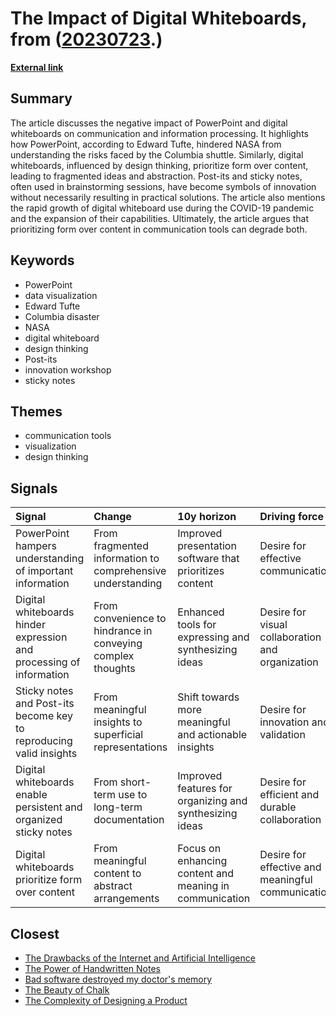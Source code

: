 # __The Impact of Digital Whiteboards__, from ([20230723](https://kghosh.substack.com/p/20230723).)

__[External link](https://www.wired.com/story/beware-the-digital-whiteboard)__



## Summary

The article discusses the negative impact of PowerPoint and digital whiteboards on communication and information processing. It highlights how PowerPoint, according to Edward Tufte, hindered NASA from understanding the risks faced by the Columbia shuttle. Similarly, digital whiteboards, influenced by design thinking, prioritize form over content, leading to fragmented ideas and abstraction. Post-its and sticky notes, often used in brainstorming sessions, have become symbols of innovation without necessarily resulting in practical solutions. The article also mentions the rapid growth of digital whiteboard use during the COVID-19 pandemic and the expansion of their capabilities. Ultimately, the article argues that prioritizing form over content in communication tools can degrade both.

## Keywords

* PowerPoint
* data visualization
* Edward Tufte
* Columbia disaster
* NASA
* digital whiteboard
* design thinking
* Post-its
* innovation workshop
* sticky notes

## Themes

* communication tools
* visualization
* design thinking

## Signals

| Signal                                                              | Change                                                      | 10y horizon                                             | Driving force                                     |
|:--------------------------------------------------------------------|:------------------------------------------------------------|:--------------------------------------------------------|:--------------------------------------------------|
| PowerPoint hampers understanding of important information           | From fragmented information to comprehensive understanding  | Improved presentation software that prioritizes content | Desire for effective communication                |
| Digital whiteboards hinder expression and processing of information | From convenience to hindrance in conveying complex thoughts | Enhanced tools for expressing and synthesizing ideas    | Desire for visual collaboration and organization  |
| Sticky notes and Post-its become key to reproducing valid insights  | From meaningful insights to superficial representations     | Shift towards more meaningful and actionable insights   | Desire for innovation and validation              |
| Digital whiteboards enable persistent and organized sticky notes    | From short-term use to long-term documentation              | Improved features for organizing and synthesizing ideas | Desire for efficient and durable collaboration    |
| Digital whiteboards prioritize form over content                    | From meaningful content to abstract arrangements            | Focus on enhancing content and meaning in communication | Desire for effective and meaningful communication |

## Closest

* [The Drawbacks of the Internet and Artificial Intelligence](652fc7ec1f422e931bc5a9ba8011650a)
* [The Power of Handwritten Notes](558751c7b3dba31bf91330d72c41d5b3)
* [Bad software destroyed my doctor's memory](976f66dccf4086981111e810d0160229)
* [The Beauty of Chalk](090645d9a28b97c7fcb9dff3174e9ab8)
* [The Complexity of Designing a Product](e7f06e98059e0e8ed4f95bb326e60e1c)